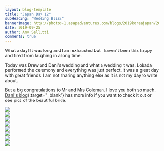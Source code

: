 ```yaml
---
layout: blog-template
title: "Japan Day 12"
subHeading: "Wedding Bliss"
bannerImage: http://photos-1.asapadventures.com/blogs/2019koreajapan/2019-09-25/IMG_20190925_170727.jpg_compressed.JPEG
date: 2019-09-25
author: Amy Sellitti
comments: true
---
```


What a day! It was long and I am exhausted but I haven't been this happy and tired from laughing in a long time.

Today was Drew and Dani's wedding and what a wedding it was. Lobada performed the ceremony and everything was just perfect. It was a great day with great friends. I am not sharing anything else as it is not my day to write about.

But a big congratulations to Mr and Mrs Coleman. I love you both so much.
[Dani's blog](http://thatcuriousone.com.au/day-6-lets-get-married){:target="\_blank"} has more info if you want to check it out or see pics of the beautiful bride.

<div class="center-image"><img src="http://photos-1.asapadventures.com/blogs/2019koreajapan/2019-09-25/IMG_20190925_143349.jpg_compressed.JPEG"/></div>
<div class="center-image"><img src="http://photos-1.asapadventures.com/blogs/2019koreajapan/2019-09-25/IMG_20190925_144839_1.jpg_compressed.JPEG"/></div>
<div class="center-image"><img src="http://photos-1.asapadventures.com/blogs/2019koreajapan/2019-09-25/IMG_20190925_153945.jpg_compressed.JPEG"/></div>
<div class="center-image"><img src="http://photos-1.asapadventures.com/blogs/2019koreajapan/2019-09-25/IMG_20190925_163818.jpg_compressed.JPEG"/></div>
<div class="center-image"><img src="http://photos-1.asapadventures.com/blogs/2019koreajapan/2019-09-25/IMG_20190925_165910.jpg_compressed.JPEG"/></div>
<div class="center-image"><img src="http://photos-1.asapadventures.com/blogs/2019koreajapan/2019-09-25/IMG_20190925_170727.jpg_compressed.JPEG"/></div>
<div class="center-image"><img src="http://photos-1.asapadventures.com/blogs/2019koreajapan/2019-09-25/IMG_20190925_170733.jpg_compressed.JPEG"/></div>
<div class="center-image"><img src="http://photos-1.asapadventures.com/blogs/2019koreajapan/2019-09-25/IMG_20190925_170843.jpg_compressed.JPEG"/></div>
